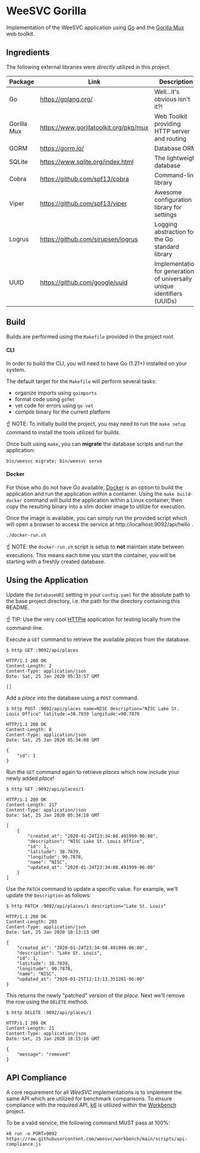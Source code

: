 # WeeSVC Gorilla
Implementation of the WeeSVC application using [Go](https://golang.org/) and the [Gorilla Mux](https://www.gorillatoolkit.org/pkg/mux) web toolkit.

## Ingredients
The following external libraries were *directly* utilized in this project.

| Package     | Link                                   | Description                                                             |
| ---         | ---                                    | ---                                                                     |
| Go          | https://golang.org/                    | Well...it's obvious isn't it?!                                          |
| Gorilla Mux | https://www.gorillatoolkit.org/pkg/mux | Web Toolkit providing HTTP server and routing                           |
| GORM        | https://gorm.io/                       | Database ORM                                                            |
| SQLite      | https://www.sqlite.org/index.html      | The lightweight database                                                |
| Cobra       | https://github.com/spf13/cobra         | Command-line library                                                    |
| Viper       | https://github.com/spf13/viper         | Awesome configuration library for settings                              |
| Logrus      | https://github.com/sirupsen/logrus     | Logging abstraction for the Go standard library                         |
| UUID        | https://github.com/google/uuid         | Implementation for generation of universally unique identifiers (UUIDs) |

## Build
Builds are performed using the `Makefile` provided in the project root.

#### CLI
In order to build the CLI, you will need to have Go (1.21+) installed on your system.

The default target for the `Makefile` will perform several tasks: 
* organize imports using `goimports`
* format code using `gofmt`
* vet code for errors using `go vet`
* compile binary for the current platform

:point_up: NOTE: To initially build the project, you may need to run the `make setup` command to install the tools utilized for builds.

Once built using `make`, you can **migrate** the database scripts and run the application:
```shell script
bin/weesvc migrate; bin/weesvc serve
```
#### Docker
For those who do not have Go available, [Docker](https://hub.docker.com/) is an option to build the application and run the application within a container.
Using the `make build-docker` command will build the application within a Linux container, then copy the resulting binary into a slim docker image to utilize for execution.

Once the image is available, you can simply run the provided script which will open a browser to access the service at http://localhost:9092/api/hello .

```shell script
./docker-run.sh
```
:point_up: NOTE: the `docker-run.sh` script is setup to **not** maintain state between executions.
This means each time you start the container, you will be starting with a freshly created database.

## Using the Application
Update the `DatabaseURI` setting in your `config.yaml` for the absolute path to the base project directory, i.e. the path for the directory containing this README.

:point_up: TIP: Use the very cool [HTTPie](https://httpie.org/) application for testing locally from the command-line.  

Execute a `GET` command to retrieve the available _places_ from the database.
```shell script
$ http GET :9092/api/places

HTTP/1.1 200 OK
Content-Length: 2
Content-Type: application/json
Date: Sat, 25 Jan 2020 05:33:57 GMT

[]
```
Add a _place_ into the database using a `POST` command.
```shell script
$ http POST :9092/api/places name=NISC description="NISC Lake St. Louis Office" latitude:=38.7839 longitude:=90.7878

HTTP/1.1 200 OK
Content-Length: 8
Content-Type: application/json
Date: Sat, 25 Jan 2020 05:34:08 GMT

{
    "id": 1
}
```
Run the `GET` command again to retrieve _places_ which now include your newly added _place_!
```shell script
$ http GET :9092/api/places/1

HTTP/1.1 200 OK
Content-Length: 217
Content-Type: application/json
Date: Sat, 25 Jan 2020 05:34:18 GMT

[
    {
        "created_at": "2020-01-24T23:34:08.491999-06:00",
        "description": "NISC Lake St. Louis Office",
        "id": 1,
        "latitude": 38.7839,
        "longitude": 90.7878,
        "name": "NISC",
        "updated_at": "2020-01-24T23:34:08.491999-06:00"
    }
]
```
Use the `PATCH` command to update a specific value.
For example, we'll update the `Description` as follows:
```shell script
$ http PATCH :9092/api/places/1 description="Lake St. Louis"

HTTP/1.1 200 OK
Content-Length: 203
Content-Type: application/json
Date: Sat, 25 Jan 2020 18:13:13 GMT

{
    "created_at": "2020-01-24T23:34:08.491999-06:00",
    "description": "Lake St. Louis",
    "id": 1,
    "latitude": 38.7839,
    "longitude": 90.7878,
    "name": "NISC",
    "updated_at": "2020-01-25T12:13:13.351201-06:00"
}
```
This returns the newly "patched" version of the _place_.
Next we'll remove the row using the `DELETE` method.
```shell script
$ http DELETE :9092/api/places/1

HTTP/1.1 200 OK
Content-Length: 21
Content-Type: application/json
Date: Sat, 25 Jan 2020 18:15:16 GMT

{
    "message": "removed"
}
```

## API Compliance
A core requirement for all _WeeSVC_ implementations is to implement the same API which are utilized for benchmark comparisons.
To ensure compliance with the required API, [k6](https://k6.io/) is utilized within the [Workbench](https://github.com/weesvc/workbench) project.

To be a valid service, the following command MUST pass at 100%:
```
k6 run -e PORT=9092 https://raw.githubusercontent.com/weesvc/workbench/main/scripts/api-compliance.js
```
